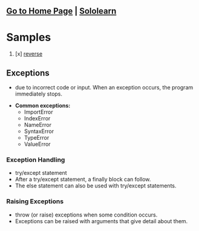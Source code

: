 ## [Go to Home Page]() | [Sololearn](https://www.sololearn.com/)

# Samples

01. [x] [reverse]()

## Exceptions
- due to incorrect code or input. When an exception occurs, the program immediately stops.

* **Common exceptions:**
    - ImportError
    - IndexError
    - NameError
    - SyntaxError
    - TypeError
    - ValueError

### Exception Handling
- try/except statement
- After a try/except statement, a finally block can follow.
- The else statement can also be used with try/except statements.

### Raising Exceptions
- throw (or raise) exceptions when some condition occurs.
- Exceptions can be raised with arguments that give detail about them.